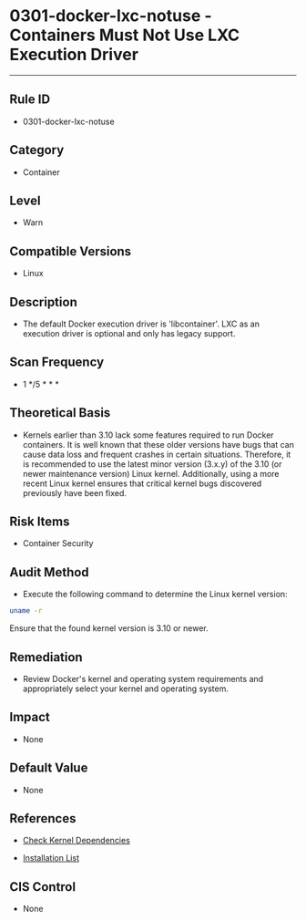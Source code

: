 # 0301-docker-lxc-notuse - Containers Must Not Use LXC Execution Driver
---

## Rule ID

- 0301-docker-lxc-notuse


## Category

- Container


## Level

- Warn


## Compatible Versions

- Linux


## Description

- The default Docker execution driver is 'libcontainer'. LXC as an execution driver is optional and only has legacy support.


## Scan Frequency

- 1 */5 * * *


## Theoretical Basis

- Kernels earlier than 3.10 lack some features required to run Docker containers. It is well known that these older versions have bugs that can cause data loss and frequent crashes in certain situations. Therefore, it is recommended to use the latest minor version (3.x.y) of the 3.10 (or newer maintenance version) Linux kernel. Additionally, using a more recent Linux kernel ensures that critical kernel bugs discovered previously have been fixed.


## Risk Items

- Container Security


## Audit Method

- Execute the following command to determine the Linux kernel version:

```bash
uname -r
```
Ensure that the found kernel version is 3.10 or newer.


## Remediation

- Review Docker's kernel and operating system requirements and appropriately select your kernel and operating system.


## Impact

- None


## Default Value

- None


## References

- [Check Kernel Dependencies](https://docs.docker.com/installation/binaries/#check-kernel-dependencies)

- [Installation List](https://docs.docker.com/installation/#installation-list)


## CIS Control

- None